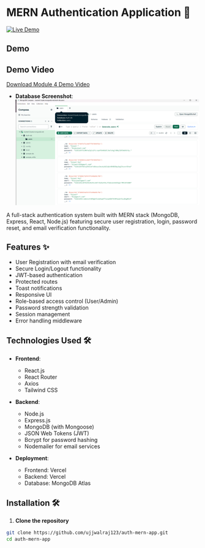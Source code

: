 # MERN Authentication Application 🔐

[![Live Demo](https://img.shields.io/badge/Live%20Demo-Click%20Here-brightgreen)](https://auth-mern-app-rmhb.vercel.app/login)

## Demo

## Demo Video  
[Download Module 4 Demo Video](https://github.com/ujjwalraj123/auth-mern-app/raw/main/Demo/Module_4_Demo_video.mp4)

- **Database Screenshot**:  
  ![Demo Database](https://raw.githubusercontent.com/ujjwalraj123/auth-mern-app/main/Demo/Demo-DB.png)

A full-stack authentication system built with MERN stack (MongoDB, Express, React, Node.js) featuring secure user registration, login, password reset, and email verification functionality.

## Features ✨

- User Registration with email verification
- Secure Login/Logout functionality
- JWT-based authentication
- Protected routes
- Toast notifications
- Responsive UI
- Role-based access control (User/Admin)
- Password strength validation
- Session management
- Error handling middleware

## Technologies Used 🛠️

- **Frontend**:
  - React.js
  - React Router
  - Axios
  - Tailwind CSS

- **Backend**:
  - Node.js
  - Express.js
  - MongoDB (with Mongoose)
  - JSON Web Tokens (JWT)
  - Bcrypt for password hashing
  - Nodemailer for email services

- **Deployment**:
  - Frontend: Vercel
  - Backend: Vercel
  - Database: MongoDB Atlas

## Installation 🛠️

1. **Clone the repository**
```bash
git clone https://github.com/ujjwalraj123/auth-mern-app.git
cd auth-mern-app
